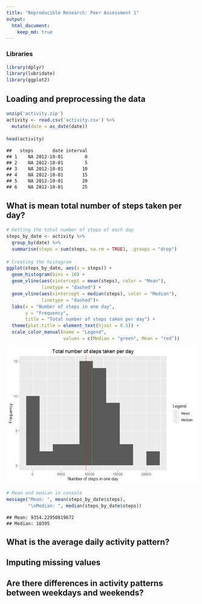 ```yaml
---
title: "Reproducible Research: Peer Assessment 1"
output: 
  html_document:
    keep_md: true
---
```


### Libraries

```r
library(dplyr)
library(lubridate)
library(ggplot2)
```

## Loading and preprocessing the data

```r
unzip('activity.zip')
activity <- read.csv('activity.csv') %>%
  mutate(date = as_date(date))

head(activity)
```

```
##   steps       date interval
## 1    NA 2012-10-01        0
## 2    NA 2012-10-01        5
## 3    NA 2012-10-01       10
## 4    NA 2012-10-01       15
## 5    NA 2012-10-01       20
## 6    NA 2012-10-01       25
```

## What is mean total number of steps taken per day?

```r
# Getting the total number of steps of each day
steps_by_date <- activity %>%
  group_by(date) %>%
  summarise(steps = sum(steps, na.rm = TRUE), .groups = "drop")

# Creating the histogram
ggplot(steps_by_date, aes(x = steps)) +
  geom_histogram(bins = 10) +
  geom_vline(aes(xintercept = mean(steps), color = "Mean"),
             linetype = "dashed") +
  geom_vline(aes(xintercept = median(steps), color = "Median"),
             linetype = "dashed")+
  labs(x = "Number of steps in one day",
       y = "Frequency",
       title = "Total number of steps taken per day") + 
  theme(plot.title = element_text(hjust = 0.5)) +
  scale_color_manual(name = "Legend", 
                     values = c(Median = "green", Mean = "red"))
```

![](PA1_template_files/figure-html/unnamed-chunk-3-1.png)<!-- -->

```r
# Mean and median in console
message("Mean: ", mean(steps_by_date$steps), 
        "\nMedian: ", median(steps_by_date$steps))
```

```
## Mean: 9354.22950819672
## Median: 10395
```

## What is the average daily activity pattern?



## Imputing missing values



## Are there differences in activity patterns between weekdays and weekends?
